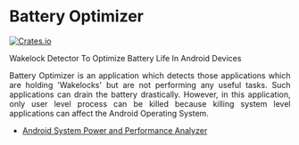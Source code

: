 # Battery Optimizer
[![Crates.io](https://img.shields.io/crates/l/rustc-serialize.svg?maxAge=2592000)]()

Wakelock Detector To Optimize Battery Life In Android Devices

<p align="justify">
Battery Optimizer is an application which detects those applications which are holding 'Wakelocks' but are not performing any useful tasks. Such applications can drain the battery drastically. However, in this application, only user level process can be killed because killing system level applications can affect the Android Operating System.
</p>

* [Android System Power and Performance Analyzer](http://www.ijedr.org/viewfulltext.php?&p_id=IJEDR1502012)

